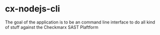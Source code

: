 # cx-nodejs-cli
The goal of the application is to be an command line interface to do all kind of stuff against the Checkmarx SAST Plaftform
